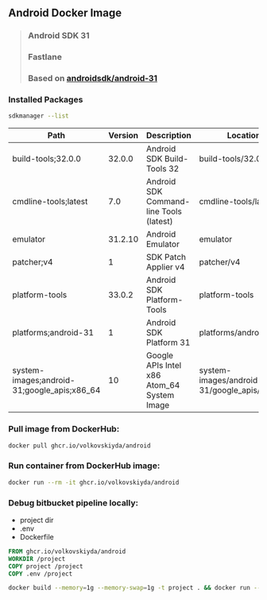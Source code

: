 ## Android Docker Image

> ### Android SDK 31
> ### Fastlane
> ### Based on [androidsdk/android-31](https://github.com/docker-android-sdk/android-31)

### **Installed Packages**
```bash
sdkmanager --list
```

  Path                                        | Version | Description                                | Location                                   
  -------                                     | ------- | -------                                    | -------                                    
  build-tools;32.0.0                          | 32.0.0  | Android SDK Build-Tools 32                 | build-tools/32.0.0                         
  cmdline-tools;latest                        | 7.0     | Android SDK Command-line Tools (latest)    | cmdline-tools/latest                       
  emulator                                    | 31.2.10 | Android Emulator                           | emulator                                   
  patcher;v4                                  | 1       | SDK Patch Applier v4                       | patcher/v4                                 
  platform-tools                              | 33.0.2  | Android SDK Platform-Tools                 | platform-tools                             
  platforms;android-31                        | 1       | Android SDK Platform 31                    | platforms/android-31                       
  system-images;android-31;google_apis;x86_64 | 10      | Google APIs Intel x86 Atom_64 System Image | system-images/android-31/google_apis/x86_64

### **Pull image from DockerHub:**
```bash
docker pull ghcr.io/volkovskiyda/android
```

### **Run container from DockerHub image:**
```bash
docker run --rm -it ghcr.io/volkovskiyda/android
```

### **Debug bitbucket pipeline locally:**
- project dir
- .env
- Dockerfile
```Dockerfile
FROM ghcr.io/volkovskiyda/android
WORKDIR /project
COPY project /project
COPY .env /project
```

```bash
docker build --memory=1g --memory-swap=1g -t project . && docker run --env-file=.env -it --rm --memory=8g --memory-swap=8g --memory-swappiness=0 --cpus=4 --device /dev/kvm --network host project
```
